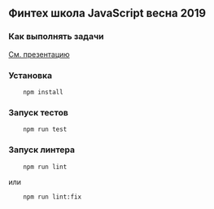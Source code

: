 ## Финтех школа JavaScript весна 2019

### Как выполнять задачи

[См. презентацию](https://docs.google.com/presentation/d/1MlMx7JMIRnhrWrQDhFpjtvLPVc63Wu9Aw-Vnr6M0UYI/edit?usp=sharing)

### Установка

```
    npm install
```

### Запуск тестов

```
    npm run test
```

### Запуск линтера

```
    npm run lint
```

или

```
    npm run lint:fix
```
